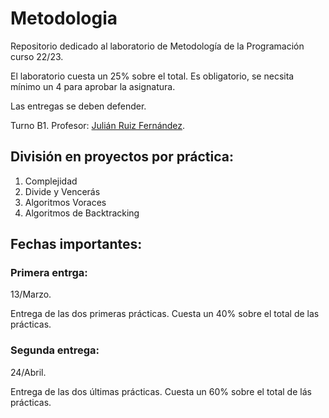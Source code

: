 # Metodologia

Repositorio dedicado al laboratorio de Metodología de la Programación curso 22/23.

El laboratorio cuesta un 25% sobre el total.
Es obligatorio, se necsita mínimo un 4 para aprobar la asignatura.

Las entregas se deben defender.

Turno B1. Profesor: [Julián Ruiz Fernández](mailto:Julian.Ruiz@uclm.es).

## División en proyectos por práctica:

1. Complejidad
2. Divide y Vencerás
3. Algoritmos Voraces
4. Algoritmos de Backtracking

## Fechas importantes:

### Primera entrga:

13/Marzo.

Entrega de las dos primeras prácticas.
Cuesta un 40% sobre el total de las prácticas.

### Segunda entrega:

24/Abril.

Entrega de las dos últimas prácticas.
Cuesta un 60% sobre el total de lás prácticas.

